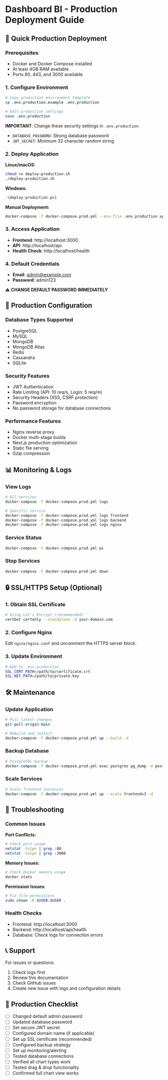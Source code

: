 # Dashboard BI - Production Deployment Guide

## 🚀 Quick Production Deployment

### Prerequisites
- Docker and Docker Compose installed
- At least 4GB RAM available
- Ports 80, 443, and 3000 available

### 1. Configure Environment
```bash
# Copy production environment template
cp .env.production.example .env.production

# Edit production settings
nano .env.production
```

**IMPORTANT**: Change these security settings in `.env.production`:
- `DATABASE_PASSWORD`: Strong database password
- `JWT_SECRET`: Minimum 32 character random string

### 2. Deploy Application

**Linux/macOS:**
```bash
chmod +x deploy-production.sh
./deploy-production.sh
```

**Windows:**
```powershell
.\deploy-production.ps1
```

**Manual Deployment:**
```bash
docker-compose -f docker-compose.prod.yml --env-file .env.production up --build -d
```

### 3. Access Application
- **Frontend**: http://localhost:3000
- **API**: http://localhost/api
- **Health Check**: http://localhost/health

### 4. Default Credentials
- **Email**: admin@example.com
- **Password**: admin123

⚠️ **CHANGE DEFAULT PASSWORD IMMEDIATELY**

## 🔧 Production Configuration

### Database Types Supported
- PostgreSQL
- MySQL
- MongoDB
- MongoDB Atlas
- Redis
- Cassandra
- SQLite

### Security Features
- JWT Authentication
- Rate Limiting (API: 10 req/s, Login: 5 req/m)
- Security Headers (XSS, CSRF protection)
- Password encryption
- No password storage for database connections

### Performance Features
- Nginx reverse proxy
- Docker multi-stage builds
- Next.js production optimization
- Static file serving
- Gzip compression

## 📊 Monitoring & Logs

### View Logs
```bash
# All services
docker-compose -f docker-compose.prod.yml logs

# Specific service
docker-compose -f docker-compose.prod.yml logs frontend
docker-compose -f docker-compose.prod.yml logs backend
docker-compose -f docker-compose.prod.yml logs nginx
```

### Service Status
```bash
docker-compose -f docker-compose.prod.yml ps
```

### Stop Services
```bash
docker-compose -f docker-compose.prod.yml down
```

## 🔒 SSL/HTTPS Setup (Optional)

### 1. Obtain SSL Certificate
```bash
# Using Let's Encrypt (recommended)
certbot certonly --standalone -d your-domain.com
```

### 2. Configure Nginx
Edit `nginx/nginx.conf` and uncomment the HTTPS server block.

### 3. Update Environment
```bash
# Add to .env.production
SSL_CERT_PATH=/path/to/certificate.crt
SSL_KEY_PATH=/path/to/private.key
```

## 🛠 Maintenance

### Update Application
```bash
# Pull latest changes
git pull origin main

# Rebuild and restart
docker-compose -f docker-compose.prod.yml up --build -d
```

### Backup Database
```bash
# PostgreSQL backup
docker-compose -f docker-compose.prod.yml exec postgres pg_dump -U postgres dashboard_prod > backup.sql
```

### Scale Services
```bash
# Scale frontend instances
docker-compose -f docker-compose.prod.yml up --scale frontend=3 -d
```

## 🚨 Troubleshooting

### Common Issues

**Port Conflicts:**
```bash
# Check port usage
netstat -tulpn | grep :80
netstat -tulpn | grep :3000
```

**Memory Issues:**
```bash
# Check Docker memory usage
docker stats
```

**Permission Issues:**
```bash
# Fix file permissions
sudo chown -R $USER:$USER .
```

### Health Checks
- Frontend: http://localhost:3000
- Backend: http://localhost/api/health
- Database: Check logs for connection errors

## 📞 Support

For issues or questions:
1. Check logs first
2. Review this documentation
3. Check GitHub issues
4. Create new issue with logs and configuration details

## 🎯 Production Checklist

- [ ] Changed default admin password
- [ ] Updated database password
- [ ] Set secure JWT secret
- [ ] Configured domain name (if applicable)
- [ ] Set up SSL certificate (recommended)
- [ ] Configured backup strategy
- [ ] Set up monitoring/alerting
- [ ] Tested database connections
- [ ] Verified all chart types work
- [ ] Tested drag & drop functionality
- [ ] Confirmed full chart view works
